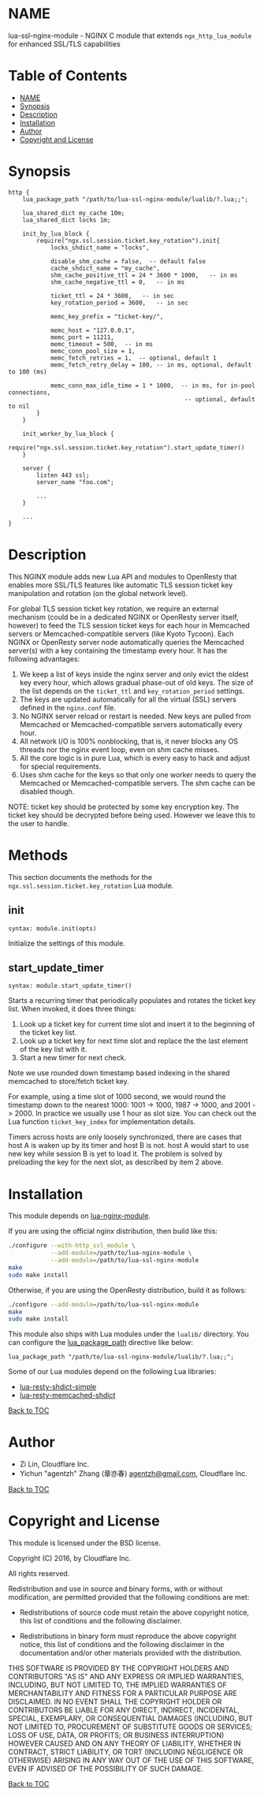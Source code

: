 NAME
====

lua-ssl-nginx-module - NGINX C module that extends `ngx_http_lua_module` for enhanced SSL/TLS capabilities

Table of Contents
=================

* [NAME](#name)
* [Synopsis](#synopsis)
* [Description](#description)
* [Installation](#installation)
* [Author](#author)
* [Copyright and License](#copyright-and-license)

Synopsis
========

```nginx
http {
    lua_package_path "/path/to/lua-ssl-nginx-module/lualib/?.lua;;";

    lua_shared_dict my_cache 10m;
    lua_shared_dict locks 1m;

    init_by_lua_block {
        require("ngx.ssl.session.ticket.key_rotation").init{
            locks_shdict_name = "locks",

            disable_shm_cache = false,  -- default false
            cache_shdict_name = "my_cache",
            shm_cache_positive_ttl = 24 * 3600 * 1000,   -- in ms
            shm_cache_negative_ttl = 0,   -- in ms

            ticket_ttl = 24 * 3600,   -- in sec
            key_rotation_period = 3600,   -- in sec

            memc_key_prefix = "ticket-key/",

            memc_host = "127.0.0.1",
            memc_port = 11211,
            memc_timeout = 500,  -- in ms
            memc_conn_pool_size = 1,
            memc_fetch_retries = 1,  -- optional, default 1
            memc_fetch_retry_delay = 100, -- in ms, optional, default to 100 (ms)

            memc_conn_max_idle_time = 1 * 1000,  -- in ms, for in-pool connections,
                                                  -- optional, default to nil
        }
    }

    init_worker_by_lua_block {
        require("ngx.ssl.session.ticket.key_rotation").start_update_timer()
    }

    server {
        listen 443 ssl;
        server_name "foo.com";

        ...
    }

    ...
}
```

Description
===========

This NGINX module adds new Lua API and modules to OpenResty that enables more SSL/TLS
features like automatic TLS session ticket key manipulation and rotation (on the global
network level).

For global TLS session ticket key rotation, we require an external mechanism (could
be in a dedicated NGINX or OpenResty server itself, however) to feed
the TLS session ticket keys for each hour in Memcached servers or Memcached-compatible
servers (like Kyoto Tycoon). Each NGINX or OpenResty server node automatically queries the
Memcached server(s) with a key containing the timestamp every hour. It has the following
advantages:

1. We keep a list of keys inside the nginx server and only evict the oldest key every hour, which allows
gradual phase-out of old keys. The size of the list depends on the `ticket_ttl` and `key_rotation_period` settings.
1. The keys are updated automatically for all the virtual (SSL) servers defined in the `nginx.conf` file.
1. No NGINX server reload or restart is needed. New keys are pulled from Memcached or
Memcached-compatible servers automatically every hour.
1. All network I/O is 100% nonblocking, that is, it never blocks any OS threads nor the nginx event loop, even on shm cache misses.
1. All the core logic is in pure Lua, which is every easy to hack and adjust for special requirements.
1. Uses shm cache for the keys so that only one worker needs to query the Memcached or
Memcached-compatible servers. The shm cache can be disabled though.

NOTE: ticket key should be protected by some key encryption key. The ticket key should
be decrypted before being used. However we leave this to the user to handle.

Methods
=======

This section documents the methods for the `ngx.ssl.session.ticket.key_rotation` Lua module.

init
----
`syntax: module.init(opts)`

Initialize the settings of this module.

start_update_timer
------------------
`syntax: module.start_update_timer()`

Starts a recurring timer that periodically populates and rotates the ticket key list.
When invoked, it does three things:

1. Look up a ticket key for current time slot and insert
it to the beginning of the ticket key list.
2. Look up a ticket key for next time slot and replace the
the last element of the key list with it.
3. Start a new timer for next check.

Note we use rounded down timestamp based indexing in the shared
memcached to store/fetch ticket key.

For example, using a time slot of 1000 second, we would round
the timestamp down to the nearest 1000: 1001 -> 1000, 1987 -> 1000,
and 2001 -> 2000. In practice we usually use 1 hour as slot size.
You can check out the Lua function `ticket_key_index` for implementation details.

Timers across hosts are only loosely synchronized, there are cases that
host A is waken up by its timer and host B is not.
host A would start to use new key while session B is yet to load
it. The problem is solved by preloading the key for the next slot,
as described by item 2 above.

Installation
============

This module depends on [lua-nginx-module](https://github.com/openresty/lua-nginx-module).

If you are using the official nginx distribution, then build like this:

```bash
./configure --with-http_ssl_module \
            --add-module=/path/to/lua-nginx-module \
            --add-module=/path/to/lua-ssl-nginx-module
make
sudo make install
```

Otherwise, if you are using the OpenResty distribution, build it as follows:

```bash
./configure --add-module=/path/to/lua-ssl-nginx-module
make
sudo make install
```

This module also ships with Lua modules under the `lualib/` directory. You can
configure the [lua_package_path](https://github.com/openresty/lua-nginx-module#lua_package_path)
directive like below:

```nginx
lua_package_path "/path/to/lua-ssl-nginx-module/lualib/?.lua;;";
```

Some of our Lua modules depend on the following Lua libraries:

* [lua-resty-shdict-simple](https://github.com/openresty/lua-resty-shdict-simple)
* [lua-resty-memcached-shdict](https://github.com/openresty/lua-resty-memcached-shdict)

[Back to TOC](#table-of-contents)

Author
======

* Zi Lin, Cloudflare Inc.
* Yichun "agentzh" Zhang (章亦春) <agentzh@gmail.com>, Cloudflare Inc.

[Back to TOC](#table-of-contents)

Copyright and License
=====================

This module is licensed under the BSD license.

Copyright (C) 2016, by Cloudflare Inc.

All rights reserved.

Redistribution and use in source and binary forms, with or without modification, are permitted provided that the following conditions are met:

* Redistributions of source code must retain the above copyright notice, this list of conditions and the following disclaimer.

* Redistributions in binary form must reproduce the above copyright notice, this list of conditions and the following disclaimer in the documentation and/or other materials provided with the distribution.

THIS SOFTWARE IS PROVIDED BY THE COPYRIGHT HOLDERS AND CONTRIBUTORS "AS IS" AND ANY EXPRESS OR IMPLIED WARRANTIES, INCLUDING, BUT NOT LIMITED TO, THE IMPLIED WARRANTIES OF MERCHANTABILITY AND FITNESS FOR A PARTICULAR PURPOSE ARE DISCLAIMED. IN NO EVENT SHALL THE COPYRIGHT HOLDER OR CONTRIBUTORS BE LIABLE FOR ANY DIRECT, INDIRECT, INCIDENTAL, SPECIAL, EXEMPLARY, OR CONSEQUENTIAL DAMAGES (INCLUDING, BUT NOT LIMITED TO, PROCUREMENT OF SUBSTITUTE GOODS OR SERVICES; LOSS OF USE, DATA, OR PROFITS; OR BUSINESS INTERRUPTION) HOWEVER CAUSED AND ON ANY THEORY OF LIABILITY, WHETHER IN CONTRACT, STRICT LIABILITY, OR TORT (INCLUDING NEGLIGENCE OR OTHERWISE) ARISING IN ANY WAY OUT OF THE USE OF THIS SOFTWARE, EVEN IF ADVISED OF THE POSSIBILITY OF SUCH DAMAGE.

[Back to TOC](#table-of-contents)

